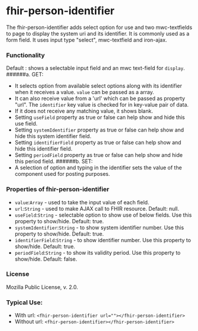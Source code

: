 # fhir-person-identifier

The fhir-person-identifier adds select option for use and two mwc-textfields to page to display the system uri and its identifier. It is commonly used 
 as a form field. It uses input type "select", mwc-textfield and iron-ajax.

### Functionality
  Default : shows a selectable input field and an mwc text-field for `display`.
 ######a. GET:
 * It selects option from available select options along with its identifier when it receives a value. `value` can be passed as a array.
 * It can also receive value from a 'url' which can be passed as property "url". The `identifier` key value is checked for  in key-value pair of data.
 * If it does not receive any matching value, it shows blank.
 * Setting `useField` property as true or false can help show and hide this use field.
 * Setting `systemIdentifier` property as true or false can help show and hide this system identifier field.
 * Setting `identifierField` property as true or false can help show and hide this identifier field.
 * Setting `periodField` property as true or false can help show and hide this period field.
 ######b. SET:
 * A selection of option and typing in the identifier sets the value of the component used for posting purposes.

### Properties of fhir-person-identifier
 * `value`:`Array` - used to take the input value of each field.
 * `url`:`String` - used to make AJAX call to FHIR resource. Default: null.
 * `useField`:`String` - selectable option to show use of below fields. Use this property to show/hide. Default: true.
 * `systemIdentifier`:`String` -  to show system identifier number. Use this property to show/hide. Default: true.
 * `identifierField`:`String` - to show identifier number. Use this property to show/hide. Default: true.
 * `periodField`:`String` - to show its validity period. Use this property to show/hide. Default: false.
 ### License
 Mozilla Public License, v. 2.0.
 
 ### Typical Use:
 * With url:
 `<fhir-person-identifier url=""></fhir-person-identifier>`
 * Without url:
  `<fhir-person-identifier></fhir-person-identifier>`
